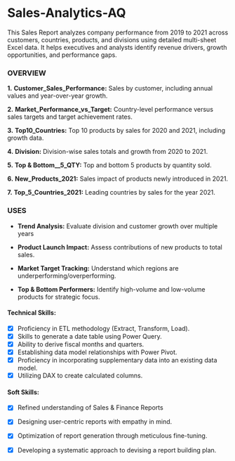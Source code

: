 # Sales-Analytics-AQ
This Sales Report analyzes company performance from 2019 to 2021 across customers, countries, products, and divisions using detailed multi-sheet Excel data. It helps executives and analysts identify revenue drivers, growth opportunities, and performance gaps.
### OVERVIEW
**1.** **Customer_Sales_Performance:** Sales by customer, including annual values and year-over-year growth.

**2.** **Market_Performance_vs_Target:** Country-level performance versus sales targets and target achievement rates.

**3.** **Top10_Countries:** Top 10 products by sales for 2020 and 2021, including growth data.

**4.** **Division:** Division-wise sales totals and growth from 2020 to 2021.

**5.** **Top & Bottom__5_QTY:** Top and bottom 5 products by quantity sold.

**6.** **New_Products_2021:** Sales impact of products newly introduced in 2021.

**7.** **Top_5_Countries_2021:** Leading countries by sales for the year 2021.

### USES
* **Trend Analysis:** Evaluate division and customer growth over multiple years
  
* **Product Launch Impact:** Assess contributions of new products to total sales.

* **Market Target Tracking:** Understand which regions are underperforming/overperforming.

* **Top & Bottom Performers:** Identify high-volume and low-volume products for strategic focus.

#### Technical Skills:
- [x]	Proficiency in ETL methodology (Extract, Transform, Load).
- [x]	Skills to generate a date table using Power Query.
- [x]	Ability to derive fiscal months and quarters.
- [x]	Establishing data model relationships with Power Pivot.
- [x]	Proficiency in incorporating supplementary data into an existing data model.
- [x]	Utilizing DAX to create calculated columns.

#### Soft Skills:
- [x]	Refined understanding of Sales & Finance Reports
- [x]	Designing user-centric reports with empathy in mind.
- [x]	Optimization of report generation through meticulous fine-tuning.
- [x]	Developing a systematic approach to devising a report building plan.





  
